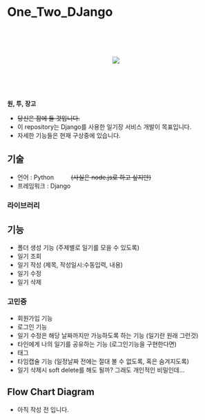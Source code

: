 # One_Two_DJango

<br/>
<br/>
<br/>
<br/>

<div align="center">
<a href="https://hits.seeyoufarm.com"><img src="https://hits.seeyoufarm.com/api/count/incr/badge.svg?url=https%3A%2F%2Fgithub.com%2F8471919%2FOne_Two_DJango&count_bg=%2300000000&title_bg=%23555555&icon=redhat.svg&icon_color=%23FF0000&title=%EC%97%BC%ED%83%90%EA%BE%BC&edge_flat=false"/></a>
</div>

<br/>
<br/>
<br/>
<br/>
  
**원, 투, 장고**
- ~~당신은 잠에 들 것입니다.~~
- 이 repository는 Django를 사용한 일기장 서비스 개발이 목표입니다.
- 자세한 기능들은 현재 구상중에 있습니다.

## 기술
- 언어 : Python &nbsp;&nbsp;&nbsp;&nbsp;&nbsp;&nbsp;&nbsp;&nbsp; ~~(사실은 node.js로 하고 싶지만)~~
- 프레임워크 : Django
### 라이브러리


## 기능
- 폴더 생성 기능 (주제별로 일기를 모을 수 있도록)
- 일기 조회
- 일기 작성 (제목, 작성일시:수동입력, 내용)
- 일기 수정
- 일기 삭제

### 고민중
- 회원가입 기능
- 로그인 기능
- 일기 수정은 해당 날짜까지만 가능하도록 하는 기능 (일기란 원래 그런것)
- 타인에게 나의 일기를 공유하는 기능 (로그인기능을 구현한다면)
- 태그
- 타임캡슐 기능 (일정날짜 전에는 절대 볼 수 없도록, 혹은 숨겨지도록)
- 일기 삭제시 soft delete를 해도 될까? 그래도 개인적인 비밀인데...


## Flow Chart Diagram
- 아직 작성 전 입니다.
